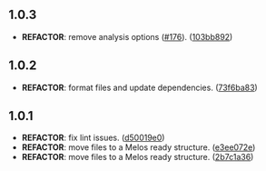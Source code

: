 ## 1.0.3

 - **REFACTOR**: remove analysis options ([#176](https://github.com/FogosPT/fogospt.git/issues/176)). ([103bb892](https://github.com/FogosPT/fogospt.git/commit/103bb892c4a49c3e50be2442ddc530e367394f90))

## 1.0.2

 - **REFACTOR**: format files and update dependencies. ([73f6ba83](https://github.com/FogosPT/fogospt.git/commit/73f6ba83afae33b0e7bb3f642975d359fbe4b07a))

## 1.0.1

 - **REFACTOR**: fix lint issues. ([d50019e0](https://github.com/FogosPT/fogospt.git/commit/d50019e0457b6fd454fbd0b3050d0574ef6e0e0e))
 - **REFACTOR**: move files to a Melos ready structure. ([e3ee072e](https://github.com/FogosPT/fogospt.git/commit/e3ee072e5721fb17711f6cd5df7199327c4ced87))
 - **REFACTOR**: move files to a Melos ready structure. ([2b7c1a36](https://github.com/FogosPT/fogospt.git/commit/2b7c1a364224815effe981185a969f2fb74142bb))

